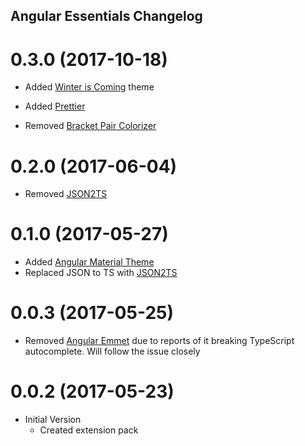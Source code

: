 ## Angular Essentials Changelog

<a name="0.3.0"></a>
# 0.3.0 (2017-10-18)

* Added [Winter is Coming](https://marketplace.visualstudio.com/items?itemName=johnpapa.winteriscoming) theme
* Added [Prettier](https://marketplace.visualstudio.com/items?itemName=esbenp.prettier-vscode)

* Removed [Bracket Pair Colorizer](https://marketplace.visualstudio.com/items?itemName=CoenraadS.bracket-pair-colorizer)

<a name="0.2.0"></a>
# 0.2.0 (2017-06-04)

* Removed [JSON2TS](https://marketplace.visualstudio.com/items?itemName=GregorBiswanger.json2ts)

<a name="0.1.0"></a>
# 0.1.0 (2017-05-27)

* Added [Angular Material Theme](https://marketplace.visualstudio.com/items?itemName=PKief.material-icon-theme)
* Replaced JSON to TS with [JSON2TS](https://marketplace.visualstudio.com/items?itemName=GregorBiswanger.json2ts)

<a name="0.0.3"></a>
# 0.0.3 (2017-05-25)

* Removed [Angular Emmet](https://marketplace.visualstudio.com/items?itemName=jakethashi.vscode-angular2-emmet) due to reports of it breaking TypeScript autocomplete. Will follow the issue closely

<a name="0.0.2"></a>
# 0.0.2 (2017-05-23)

* Initial Version
  * Created extension pack


